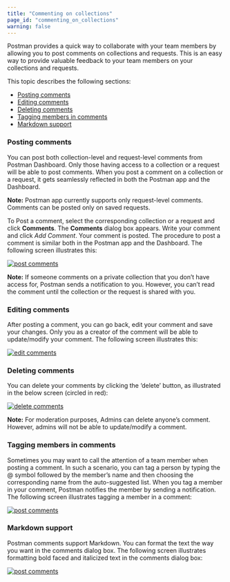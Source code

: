 ```yaml
---
title: "Commenting on collections"
page_id: "commenting_on_collections"
warning: false
---
```


Postman provides a quick way to collaborate with your team members by allowing you to post comments on collections and requests. This is an easy way to provide valuable feedback to your team members on your collections and requests. 

This topic describes the following sections:

* [Posting comments](#posting-comments)
* [Editing comments](#editing-comments)
* [Deleting comments](#deleting-comments)
* [Tagging members in comments](#tagging-members-in-comments)
* [Markdown support](#markdown-support)

### Posting comments
You can post both collection-level and request-level comments from Postman Dashboard. Only those having access to a collection or a request will be able to post comments. When you post a comment on a collection or a request, it gets seamlessly reflected in both the Postman app and the Dashboard. 

**Note:** Postman app currently supports only request-level comments. Comments can be posted only on saved requests.

To Post a comment, select the corresponding collection or a request and click **Comments**. The **Comments** dialog box appears. Write your comment and click *Add Comment*. Your comment is posted. The procedure to post a comment is similar both in the Postman app and the Dashboard. The following screen illustrates this:

[![post comments](https://s3.amazonaws.com/postman-static-getpostman-com/postman-docs/Comments_Posting1.gif)](https://s3.amazonaws.com/postman-static-getpostman-com/postman-docs/Comments_Posting.gif)

**Note:** If someone comments on a private collection that you don’t have access for, Postman sends a notification to you. However, you can’t read the comment until the collection or the request is shared with you.  

### Editing comments
After posting a comment, you can go back, edit your comment and save your changes. Only you as a creator of the comment will be able to update/modify your comment. The following screen illustrates this:

[![edit comments](https://s3.amazonaws.com/postman-static-getpostman-com/postman-docs/Comments_Editing.png)](https://s3.amazonaws.com/postman-static-getpostman-com/postman-docs/Comments_Editing.png)


### Deleting comments
You can delete your comments by clicking the ‘delete’ button, as illustrated in the below screen (circled in red):

[![delete comments](https://s3.amazonaws.com/postman-static-getpostman-com/postman-docs/Comments_Deleting.png)](https://s3.amazonaws.com/postman-static-getpostman-com/postman-docs/Comments_Deleting.png)

**Note:** For moderation purposes, Admins can delete anyone’s comment. However, admins will not be able to update/modify a comment. 


### Tagging members in comments
Sometimes you may want to call the attention of a team member when posting a comment. In such a scenario, you can tag a person by typing the @ symbol followed by the member’s name and then choosing the corresponding name from the auto-suggested list. When you tag a member in your comment, Postman notifies the member by sending a notification. The following screen illustrates tagging a member in a comment: 

[![post comments](https://s3.amazonaws.com/postman-static-getpostman-com/postman-docs/Comments_Tagging.gif)](https://s3.amazonaws.com/postman-static-getpostman-com/postman-docs/Comments_Tagging.gif)

### Markdown support
Postman comments support Markdown. You can format the text the way you want in the comments dialog box. The following screen illustrates formatting bold faced and italicized text in the comments dialog box:

[![post comments](https://s3.amazonaws.com/postman-static-getpostman-com/postman-docs/Comments_Formatting.gif)](https://s3.amazonaws.com/postman-static-getpostman-com/postman-docs/Comments_Formatting.gif)
